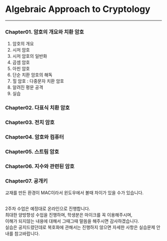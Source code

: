 # Algebraic Approach to Cryptology
---
### Chapter01. 암호의 개요와 치환 암호
1. 암호의 개요
2. 시저 암호
3. 시저 암호의 일반화
4. 곱셈 암호
5. 아핀 암호
6. 단순 치환 암호의 해독
7. 힐 암호 : 다중문자 치환 암호
8. 알려진 평문 공격
9. 실습
### Chapter02. 다표식 치환 암호

### Chapter03. 전치 암호
### Chapter04. 암호와 컴퓨터
### Chapter05. 스트림 암호
### Chapter06. 지수와 관련된 암호
### Chapter07. 공개키 

교재를 만든 환경이 MAC이라서 윈도우에서 볼때 차이가 있을 수가 있습니다.<br><br>

2주차 수업은 예정대로 온라인으로 진행합니다.<br>
최대한 양방향성 수업을 진행하며, 학생분은 마이크를 꼭 이용해주시며,<br>
이해가 되지않는 내용에 대해서 그때그때 말씀을 해주시면 감사하겠습니다.<br>
실습은 공지드렸던데로 복호화에 관해서는 진행하지 않으면 자세한 사항은 실습문제 안내를 참고바랍니다.